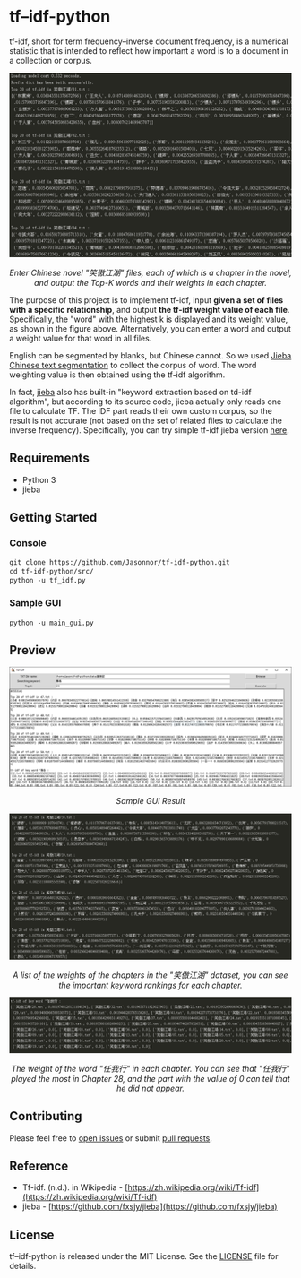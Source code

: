 # tf–idf-python

tf-idf, short for term frequency–inverse document frequency, is a numerical statistic that is intended to reflect how important a word is to a document in a collection or corpus.

![preview](./demo/result01.png)

*<center>Enter Chinese novel "笑傲江湖" files, each of which is a chapter in the novel, and output the Top-K words and their weights in each chapter.</center>*

The purpose of this project is to implement tf-idf, input **given a set of files with a specific relationship**, and output **the tf-idf weight value of each file**. Specifically, the "word" with the highest k is displayed and its weight value, as shown in the figure above. Alternatively, you can enter a word and output a weight value for that word in all files.

English can be segmented by blanks, but Chinese cannot. So we used [Jieba Chinese text segmentation](https://github.com/fxsjy/jieba) to collect the corpus of word. The word weighting value is then obtained using the tf-idf algorithm.

In fact, [jieba]((https://github.com/fxsjy/jieba)) also has built-in "keyword extraction based on td-idf algorithm", but according to its source code, jieba actually only reads one file to calculate TF. The IDF part reads their own custom corpus, so the result is not accurate (not based on the set of related files to calculate the inverse frequency). Specifically, you can try simple tf-idf jieba version [here](./src/tf-idf-jieba.py).

## Requirements

* Python 3
* jieba

## Getting Started

### Console

    git clone https://github.com/Jasonnor/tf-idf-python.git
    cd tf-idf-python/src/
    python -u tf_idf.py

### Sample GUI

    python -u main_gui.py

## Preview

![preview](./demo/gui01.png)

*<center>Sample GUI Result</center>*

![preview](./demo/result02.png)

*<center>A list of the weights of the chapters in the "笑傲江湖" dataset, you can see the important keyword rankings for each chapter.</center>*

![preview](./demo/result03.png)

*<center>The weight of the word "任我行" in each chapter. You can see that "任我行" played the most in Chapter 28, and the part with the value of 0 can tell that he did not appear.</center>*

## Contributing

Please feel free to [open issues](https://github.com/Jasonnor/tf-idf-python/issues) or submit [pull requests](https://github.com/Jasonnor/tf-idf-python/pulls).

## Reference

* Tf-idf. (n.d.). in Wikipedia - [https://zh.wikipedia.org/wiki/Tf-idf](https://zh.wikipedia.org/wiki/Tf-idf)
* jieba - [https://github.com/fxsjy/jieba](https://github.com/fxsjy/jieba)

## License

tf–idf-python is released under the MIT License. See the [LICENSE](/LICENSE) file for details.
